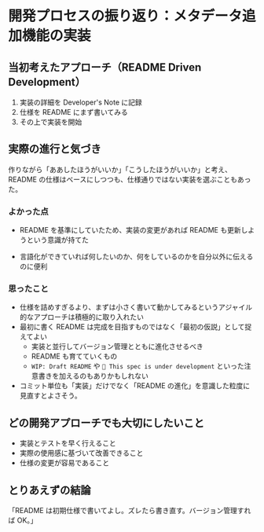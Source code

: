 # 開発プロセスの振り返り：メタデータ追加機能の実装

## 当初考えたアプローチ（README Driven Development）

1. 実装の詳細を Developer's Note に記録
2. 仕様を README にまず書いてみる
3. その上で実装を開始

## 実際の進行と気づき

作りながら「ああしたほうがいいか」「こうしたほうがいいか」と考え、README の仕様はベースにしつつも、仕様通りではない実装を選ぶこともあった。

### よかった点

- README を基準にしていたため、実装の変更があれば README も更新しようという意識が持てた

- 言語化ができていれば何したいのか、何をしているのかを自分以外に伝えるのに便利

### 思ったこと

- 仕様を詰めすぎるより、まずは小さく書いて動かしてみるというアジャイル的なアプローチは積極的に取り入れたい
- 最初に書く README は完成を目指すものではなく「最初の仮説」として捉えてよい
  - 実装と並行してバージョン管理とともに進化させるべき
  - README も育てていくもの
  - `WIP: Draft README` や `🚧 This spec is under development` といった注意書きを加えるのもありかもしれない
- コミット単位も「実装」だけでなく「README の進化」を意識した粒度に見直すとよさそう。

## どの開発アプローチでも大切にしたいこと

- 実装とテストを早く行えること
- 実際の使用感に基づいて改善できること
- 仕様の変更が容易であること

## とりあえずの結論

「README は初期仕様で書いてよし。ズレたら書き直す。バージョン管理すれば OK。」
